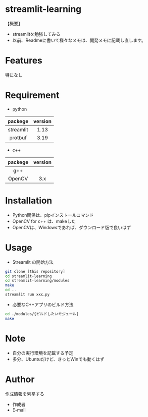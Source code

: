 # streamlit-learning
【概要】
* streamlitを勉強してみる
* 以前、Readmeに書いて様々なメモは、開発メモに記載し直します。

# Features
特になし

# Requirement
* python

|packege|version|
|:---:|:---:|
|streamlit| 1.13|
|protbuf|   3.19|

* c++

|packege|version|
|:---:|:---:|
|g++ ||
|OpenCV |3.x|

# Installation
* Python関係は、pipインストールコマンド
* OpenCV for c++ は、makeした
* OpenCVは、Windowsであれば、ダウンロード版で良いはず

# Usage

* Streamlit の開始方法
```bash
git clone [this repository]
cd streamlit-learning
cd streamlit-learning/modules
make
cd ..
streamlit run xxx.py
```

* 必要なC++アプリのビルド方法
```bash
cd ./modules/{ビルドしたいモジュール}
make
```

# Note
* 自分の実行環境を記載する予定
* 多分、Ubuntuだけど、きっとWinでも動くはず

# Author
作成情報を列挙する
* 作成者
* E-mail
